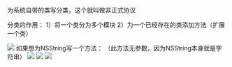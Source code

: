 为系统自带的类写分类，这个就叫做非正式协议

分类的作用：
1）将一个类分为多个模块
2）为一个已经存在的类添加方法（扩展一个类）

![](https://tva1.sinaimg.cn/large/0081Kckwly1gly4eg0j8bj30a00900v0.jpg)
如果想为NSString写一个方法：
（此方法无参数，因为NSString本身就是字符串）
![](https://tva1.sinaimg.cn/large/0081Kckwly1gly4en32rmj309303qq3s.jpg)
![](https://tva1.sinaimg.cn/large/0081Kckwly1gly4et5aqkj309307f766.jpg)
![](https://tva1.sinaimg.cn/large/0081Kckwly1gly4f0jo8dj30ai09saco.jpg)